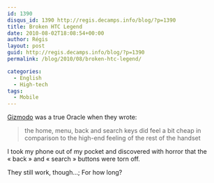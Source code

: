 ```yaml
---
id: 1390
disqus_id: 1390 http://regis.decamps.info/blog/?p=1390
title: Broken HTC Legend
date: 2010-08-02T18:08:54+00:00
author: Régis
layout: post
guid: http://regis.decamps.info/blog/?p=1390
permalink: /blog/2010/08/broken-htc-legend/

categories:
  - English
  - High-tech
tags:
  - Mobile
---
```

[Gizmodo](http://gizmodo.com/5488019/htc-legend-review-frankly-it-feels-expensive) was a true Oracle when they wrote:

> the home, menu, back and search keys did feel a bit cheap in comparison to the high-end feeling of the rest of the handset

I took my phone out of my pocket and discovered with horror that the « back » and « search » buttons were torn off.

They still work, though…; For how long?
